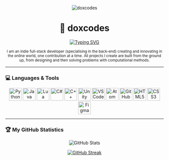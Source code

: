 <p align="center">
  <picture>
    <source media="(prefers-color-scheme: dark)" srcset="https://github.com/doxcodes/doxcodes/blob/main/doxcodes2.png">
    <img alt="doxcodes" src="YOUR-DEFAULT-IMAGE">
  </picture>
</p>

<div align="center">
  <h1>🌌 doxcodes</h1>
  <a href="https://readme-typing-svg.demolab.com?font=Fira+Code&pause=1000&color=850ACF&width=435&lines=Software+Engineer+(Full-Stack)">
    <img src="https://readme-typing-svg.demolab.com?font=Fira+Code&pause=1000&color=850ACF&width=435&lines=Software+Engineer+(Full-Stack)" alt="Typing SVG">
  </a>
</div>


<p align="center">
  <sub>I am an indie full-stack developer (specialising in the back-end) creating and innovating in the online world, one contribution at a time. All projects I create are built from the ground up, from designing and then solving problems with computational methods.</sub>
</p>


---

### 💻 Languages & Tools

<p align="center">
  <img alt="Python" width="40px" src="https://cdn.jsdelivr.net/gh/devicons/devicon@latest/icons/python/python-original.svg" />
  <img alt="Java" width="40px" src="https://cdn.jsdelivr.net/gh/devicons/devicon@latest/icons/java/java-original.svg"/>
  <img alt="Lua" width="40px" src="https://cdn.jsdelivr.net/gh/devicons/devicon@latest/icons/lua/lua-original.svg"/>
  <img alt="C#" width="40px" src="https://cdn.jsdelivr.net/gh/devicons/devicon@latest/icons/csharp/csharp-original.svg" />
  <img alt="C++" width="40px" src="https://cdn.jsdelivr.net/gh/devicons/devicon@latest/icons/cplusplus/cplusplus-original.svg" />
  <img alt="Unity" width="40px" src="https://cdn.jsdelivr.net/gh/devicons/devicon@latest/icons/unity/unity-original.svg" />
  <img alt="VSCode" width="40px" src="https://cdn.jsdelivr.net/gh/devicons/devicon@latest/icons/vscode/vscode-original.svg" />
  <img alt="Atom" width="40px" src="https://cdn.jsdelivr.net/gh/devicons/devicon@latest/icons/atom/atom-original.svg" />
  <img alt="GitHub" width="40px" src="https://cdn.jsdelivr.net/gh/devicons/devicon@latest/icons/github/github-original.svg" />
  <img alt="HTML5" width="40px" src="https://cdn.jsdelivr.net/gh/devicons/devicon@latest/icons/html5/html5-original.svg" />
  <img alt="CSS3" width="40px" src="https://cdn.jsdelivr.net/gh/devicons/devicon@latest/icons/css3/css3-original.svg" />
  <img alt="Figma" width="40px" src="https://cdn.jsdelivr.net/gh/devicons/devicon@latest/icons/figma/figma-original.svg" />
</p>

---

### 🏆 My GitHub Statistics

<p align="center">
  <img src="https://github-readme-stats.vercel.app/api?username=doxcodes&theme=midnight-purple&show_icons=true&hide_border=true&bg_color=00000000" alt="GitHub Stats">
</p>

<p align="center">
  <a href="https://git.io/streak-stats">
    <img src="https://github-readme-streak-stats-theta-bice.vercel.app?user=doxcodes&theme=midnight-purple&hide_border=true&background=FFFFFF00" alt="GitHub Streak">
  </a>
</p>



